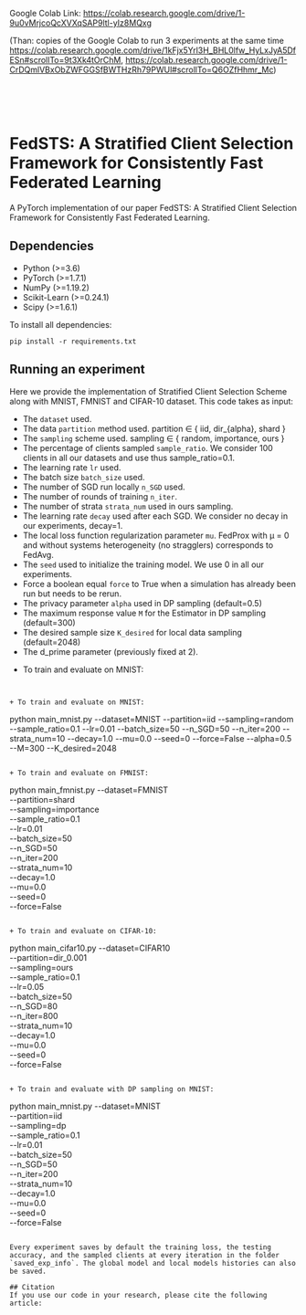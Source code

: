 Google Colab Link: https://colab.research.google.com/drive/1-9u0vMrjcoQcXVXqSAP9ltl-yIz8MQxg <br />

(Than: copies of the Google Colab to run 3 experiments at the same time https://colab.research.google.com/drive/1kFjx5Yrl3H_BHL0lfw_HyLxJyA5DfESn#scrollTo=9t3Xk4tOrChM, https://colab.research.google.com/drive/1-CrDQmlVBxObZWFGGSfBWTHzRh79PWUl#scrollTo=Q6OZfHhmr_Mc)


<br />
<br />
<br />

# FedSTS: A Stratified Client Selection Framework for Consistently Fast Federated Learning

A PyTorch implementation of our paper FedSTS: A Stratified Client Selection Framework for Consistently Fast Federated Learning.

## Dependencies
+ Python (>=3.6)
+ PyTorch (>=1.7.1)
+ NumPy (>=1.19.2)
+ Scikit-Learn (>=0.24.1)
+ Scipy (>=1.6.1)

To install all dependencies:
```
pip install -r requirements.txt
```

## Running an experiment

Here we provide the implementation of Stratified Client Selection Scheme along with MNIST, FMNIST and CIFAR-10 dataset. This code takes as input:

- The `dataset` used.
- The data `partition` method used. partition ∈ { iid, dir_{alpha}, shard }
- The `sampling` scheme used. sampling ∈ { random, importance, ours }
- The percentage of clients sampled `sample_ratio`. We consider 100 clients in all our datasets and use thus sample_ratio=0.1.
- The learning rate `lr` used.
- The batch size `batch_size` used.
- The number of SGD run locally `n_SGD` used.
- The number of rounds of training `n_iter`.
- The number of strata `strata_num` used in ours sampling.
- The learning rate `decay` used after each SGD. We consider no decay in our experiments, decay=1.
- The local loss function regularization parameter `mu`. FedProx with µ = 0 and without systems heterogeneity (no stragglers) corresponds to FedAvg.
- The `seed` used to initialize the training model. We use 0 in all our experiments.
- Force a boolean equal `force` to True when a simulation has already been run but needs to be rerun.
- The privacy parameter `alpha` used in DP sampling (default=0.5)
- The maximum response value `M` for the Estimator in DP sampling (default=300)
- The desired sample size `K_desired` for local data sampling (default=2048)
- The d_prime parameter (previously fixed at 2).
+ To train and evaluate on MNIST:
```


+ To train and evaluate on MNIST:
```
python main_mnist.py --dataset=MNIST --partition=iid --sampling=random --sample_ratio=0.1 --lr=0.01 --batch_size=50 --n_SGD=50 --n_iter=200 --strata_num=10 --decay=1.0 --mu=0.0 --seed=0 --force=False --alpha=0.5 --M=300 --K_desired=2048
```

+ To train and evaluate on FMNIST:
```
python main_fmnist.py --dataset=FMNIST \
    --partition=shard \
    --sampling=importance \
    --sample_ratio=0.1 \
    --lr=0.01 \
    --batch_size=50 \
    --n_SGD=50 \
    --n_iter=200 \
    --strata_num=10 \
    --decay=1.0 \
    --mu=0.0 \
    --seed=0 \
    --force=False
```

+ To train and evaluate on CIFAR-10:
```
python main_cifar10.py --dataset=CIFAR10 \
    --partition=dir_0.001 \
    --sampling=ours \
    --sample_ratio=0.1 \
    --lr=0.05 \
    --batch_size=50 \
    --n_SGD=80 \
    --n_iter=800 \
    --strata_num=10 \
    --decay=1.0 \
    --mu=0.0 \
    --seed=0 \
    --force=False
```

+ To train and evaluate with DP sampling on MNIST:
```
python main_mnist.py --dataset=MNIST \
    --partition=iid \
    --sampling=dp \
    --sample_ratio=0.1 \
    --lr=0.01 \
    --batch_size=50 \
    --n_SGD=50 \
    --n_iter=200 \
    --strata_num=10 \
    --decay=1.0 \
    --mu=0.0 \
    --seed=0 \
    --force=False
```

Every experiment saves by default the training loss, the testing accuracy, and the sampled clients at every iteration in the folder `saved_exp_info`. The global model and local models histories can also be saved.

## Citation
If you use our code in your research, please cite the following article:
```

```
